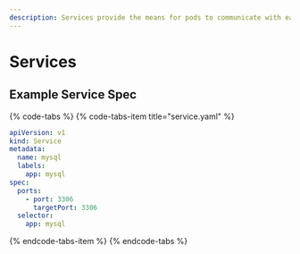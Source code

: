 ```yaml
---
description: Services provide the means for pods to communicate with each other.
---
```


# Services

## Example Service Spec

{% code-tabs %}
{% code-tabs-item title="service.yaml" %}
```yaml
apiVersion: v1
kind: Service
metadata:
  name: mysql
  labels:
    app: mysql
spec:
  ports:
    - port: 3306
      targetPort: 3306
  selector:
    app: mysql
```
{% endcode-tabs-item %}
{% endcode-tabs %}



